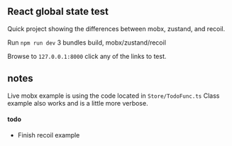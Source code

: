 ## React global state test

Quick project showing the differences between mobx, zustand, and recoil.

Run `npm run dev` 3 bundles build, mobx/zustand/recoil

Browse to `127.0.0.1:8000` click any of the links to test.

## notes

Live mobx example is using the code located in `Store/TodoFunc.ts` Class example also works and is a little more verbose.

#### todo
* Finish recoil example